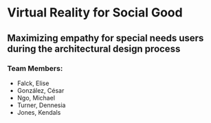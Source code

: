 

# Virtual Reality for Social Good
## Maximizing empathy for special needs users during the architectural design process
### Team Members:
* Falck, Elise
* González, César
* Ngo, Michael
* Turner, Dennesia
* Jones, Kendals

